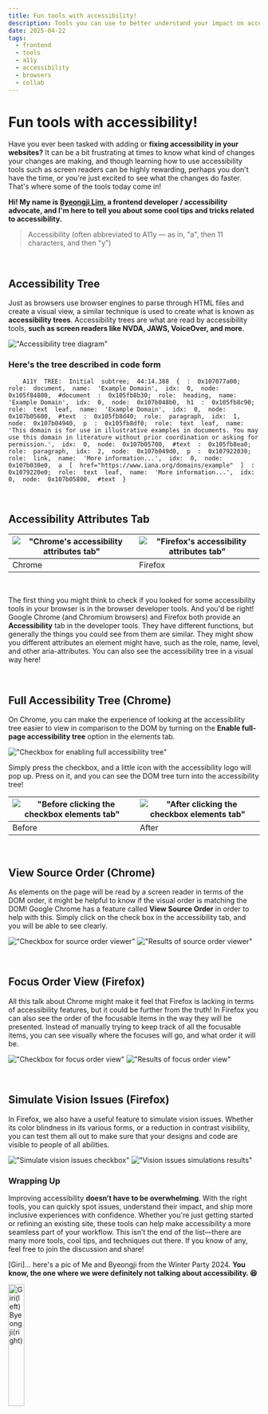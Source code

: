 ```yaml
---
title: Fun tools with accessibility!
description: Tools you can use to better understand your impact on accessibility attributes.
date: 2025-04-22
tags:
  - frontend
  - tools
  - a11y
  - accessibility
  - browsers
  - collab
---
```

# Fun tools with accessibility!

Have you ever been tasked with adding or **fixing accessibility in your websites?** It can be a bit frustrating at times to know what kind of changes your changes are making, and though learning how to use accessibility tools such as screen readers can be highly rewarding, perhaps you don't have the time, or you're just excited to see what the changes do faster. That's where some of the tools today come in!

**Hi! My name is [Byeongji Lim](https://www.linkedin.com/in/qudwl/), a frontend developer / accessibility advocate, and I'm here to tell you about some cool tips and tricks related to accessibility.**

> Accessibility (often abbreviated to A11y — as in, "a", then 11 characters, and then "y")

<br />

## Accessibility Tree

Just as browsers use browser engines to parse through HTML files and create a visual view, a similar technique is used to create what is known as **accessibility trees**. Accessibility trees are what are read by accessibility tools, **such as screen readers like NVDA, JAWS, VoiceOver, and more**.

!["Accessibility tree diagram"](/assets/images/accessibility-tree.png)

### Here's the tree described in code form

```
    A11Y  TREE:  Initial  subtree;  44:14.388  {  :  0x107077a00;  role:  document,  name:  'Example Domain',  idx:  0,  node:  0x105f84800,  #document  :  0x105fb8b30;  role:  heading,  name:  'Example Domain',  idx:  0,  node:  0x107b048b0,  h1  :  0x105fb8c90;  role:  text  leaf,  name:  'Example Domain',  idx:  0,  node:  0x107b05600,  #text  :  0x105fb8d40;  role:  paragraph,  idx:  1,  node:  0x107b04940,  p  :  0x105fb8df0;  role:  text  leaf,  name:  'This domain is for use in illustrative examples in documents. You may use this domain in literature without prior coordination or asking for permission.',  idx:  0,  node:  0x107b05700,  #text  :  0x105fb8ea0;  role:  paragraph,  idx:  2,  node:  0x107b049d0,  p  :  0x107922030;  role:  link,  name:  'More information...',  idx:  0,  node:  0x107b030e0,  a  [  href="https://www.iana.org/domains/example"  ]  :  0x1079220e0;  role:  text  leaf,  name:  'More information...',  idx:  0,  node:  0x107b05800,  #text  }
```

<br />

## Accessibility Attributes Tab

| !["Chrome's accessibility attributes tab"](/assets/images/chrome-accessibility-attributes.png) | !["Firefox's accessibility attributes tab"](/assets/images/firefox-accessibility-attributes.png) |
| ---------------------------------------------------------------------------------------------- | ------------------------------------------------------------------------------------------------ |
| Chrome                                                                                         | Firefox                                                                                          |

<br />

The first thing you might think to check if you looked for some accessibility tools in your browser is in the browser developer tools. And you'd be right! Google Chrome (and Chromium browsers) and Firefox both provide an **Accessibility** tab in the developer tools. They have different functions, but generally the things you could see from them are similar. They might show you different attributes an element might have, such as the role, name, level, and other aria-attributes. You can also see the accessibility tree in a visual way here!

<br />

## Full Accessibility Tree (Chrome)

On Chrome, you can make the experience of looking at the accessibility tree easier to view in comparison to the DOM by turning on the **Enable full-page accessibility tree** option in the elements tab.

!["Checkbox for enabling full accessibility tree"](/assets/images/enable-fp-tree.png)

Simply press the checkbox, and a little icon with the accessibility logo will pop up. Press on it, and you can see the DOM tree turn into the accessibility tree!

| !["Before clicking the checkbox elements tab"](/assets/images/before-elements-tab.png) | !["After clicking the checkbox elements tab"](/assets/images/after-elements-tab.png) |
| -------------------------------------------------------------------------------------- | ------------------------------------------------------------------------------------ |
| Before                                                                                 | After                                                                                |

<br />

## View Source Order (Chrome)

As elements on the page will be read by a screen reader in terms of the DOM order, it might be helpful to know if the visual order is matching the DOM! Google Chrome has a feature called **View Source Order** in order to help with this. Simply click on the check box in the accessibility tab, and you will be able to see clearly.

!["Checkbox for source order viewer"](/assets/images/source-ov-checkbox.png)
!["Results of source order viewer"](/assets/images/result-sov.png)

<br />

## Focus Order View (Firefox)

All this talk about Chrome might make it feel that Firefox is lacking in terms of accessibility features, but it could be further from the truth! In Firefox you can also see the order of the focusable items in the way they will be presented. Instead of manually trying to keep track of all the focusable items, you can see visually where the focuses will go, and what order it will be.

!["Checkbox for focus order view"](/assets/images/show-tabbing-order.png)
!["Results of focus order view"](/assets/images/focus-order-view.png)

<br />

## Simulate Vision Issues (Firefox)

In Firefox, we also have a useful feature to simulate vision issues. Whether its color blindness in its various forms, or a reduction in contrast visibility, you can test them all out to make sure that your designs and code are visible to people of all abilities. 

!["Simulate vision issues checkbox"](/assets/images/simulate-vision-issues.png)
!["Vision issues simulations results"](/assets/images/results-of-svi.png)


### Wrapping Up

Improving accessibility **doesn’t have to be overwhelming**. With the right tools, you can quickly spot issues, understand their impact, and ship more inclusive experiences with confidence. Whether you're just getting started or refining an existing site, these tools can help make accessibility a more seamless part of your workflow. This isn’t the end of the list—there are many more tools, cool tips, and techniques out there. If you know of any, feel free to join the discussion and share!


[Giri]... here's a pic of Me and Byeongji from the Winter Party 2024. **You know, the one where we were definitely not talking about accessibility. 😆**

<img src="/assets/images/me+byeongji.jpg" width="25%" alt="Giri(left) Byeongji(right)" title="Giri(left) Byeongji(right)"/>

